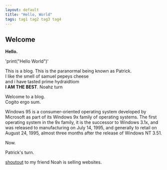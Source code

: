 ```yaml
---
layout: default
title: "Hello, World"
tags: tag1 tag2 tag3 tag4
---
```


## Welcome

**Hello.**

'print("Hello World")'

This is a blog.
This is the paranormal being known as Patrick.  
I like the smell of samuel pepeys cheese  
and i have tasted prime hydraidtiom  
**I AM THE BEST**.
Noahz turn

Welcome to a blog.  
Cogito ergo sum.

Windows 95 is a consumer-oriented operating system developed by Microsoft as part of its Windows 9x family of operating systems. The first operating system in the 9x family, it is the successor to Windows 3.1x, and was released to manufacturing on July 14, 1995, and generally to retail on August 24, 1995, almost three months after the release of Windows NT 3.51.

Now.  

Patrick's turn. 

[shoutout](funkywood.github.io) to my friend Noah is selling websites.
